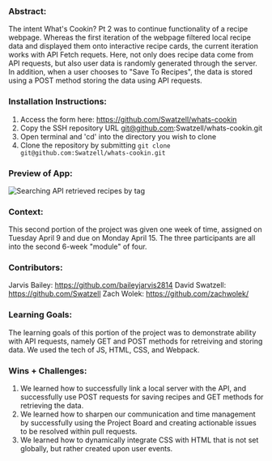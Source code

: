 ### Abstract:
[//]: <> (Briefly describe what you built and its features. What problem is the app solving? How does this application solve that problem?)
The intent What's Cookin? Pt 2 was to continue functionality of a recipe webpage. Whereas the first iteration of the webpage filtered local recipe data and displayed them onto interactive recipe cards, the current iteration works with API Fetch requets. Here, not only does recipe data come from API requests, but also user data is randomly generated through the server. In addition, when a user chooses to "Save To Recipes", the data is stored using a POST method storing the data using API requests.

### Installation Instructions:
[//]: <> (What steps does a person have to take to get your app cloned down and running?)
1) Access the form here: https://github.com/Swatzell/whats-cookin
2) Copy the SSH repository URL git@github.com:Swatzell/whats-cookin.git
3) Open terminal and 'cd' into the directory you wish to clone 
4) Clone the repository by submitting `git clone git@github.com:Swatzell/whats-cookin.git`

### Preview of App:
[//]: <> (Provide ONE gif or screenshot of your application - choose the "coolest" piece of functionality to show off.)
![Searching API retrieved recipes by tag](https://i.ibb.co/5j2cGD7/Screenshot-2024-04-15-at-7-59-08-PM.png)

### Context:
[//]: <> (Give some context for the project here. How long did you have to work on it? How far into the Turing program are you?)
This second portion of the project was given one week of time, assigned on Tuesday April 9 and due on Monday April 15. The three participants are all into the second 6-week "module" of four. 

### Contributors:
[//]: <> (Who worked on this application? Link to their GitHubs.)
Jarvis Bailey: https://github.com/baileyjarvis2814
David Swatzell: https://github.com/Swatzell
Zach Wolek: https://github.com/zachwolek/

### Learning Goals:
[//]: <> (What were the learning goals of this project? What tech did you work with?)
The learning goals of this portion of the project was to demonstrate ability with API requests, namely GET and POST methods for retreiving and storing data. We used the tech of JS, HTML, CSS, and Webpack. 

### Wins + Challenges:
[//]: <> (What are 2-3 wins you have from this project? What were some challenges you faced - and how did you get over them?)
1) We learned how to successfully link a local server with the API, and successfully use POST requests for saving recipes and GET methods for retrieving the data.
2) We learned how to sharpen our communication and time management by successfully using the Project Board and creating actionable issues to be resolved within pull requests. 
3) We learned how to dynamically integrate CSS with HTML that is not set globally, but rather created upon user events. 